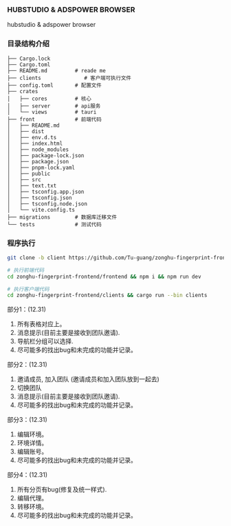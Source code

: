 ### HUBSTUDIO & ADSPOWER BROWSER

hubstudio & adspower browser

### 目录结构介绍

```
├── Cargo.lock
├── Cargo.toml
├── README.md         # reade me
├── clients              # 客户端可执行文件
├── config.toml       # 配置文件
├── crates
│   ├── cores         # 核心
│   ├── server        # api服务
│   └── views         # tauri
├── front             # 前端代码
│   ├── README.md
│   ├── dist
│   ├── env.d.ts
│   ├── index.html
│   ├── node_modules
│   ├── package-lock.json
│   ├── package.json
│   ├── pnpm-lock.yaml
│   ├── public
│   ├── src
│   ├── text.txt
│   ├── tsconfig.app.json
│   ├── tsconfig.json
│   ├── tsconfig.node.json
│   └── vite.config.ts
├── migrations        # 数据库迁移文件
└── tests             # 测试代码
```

### 程序执行

```sh
git clone -b client https://github.com/Tu-guang/zonghu-fingerprint-frontend.git

# 执行前端代码
cd zonghu-fingerprint-frontend/frontend && npm i && npm run dev

# 执行客户端代码
cd zonghu-fingerprint-frontend/clients && cargo run --bin clients
```


部分1：(12.31)
1. 所有表格对应上。
2. 消息提示(目前主要是接收到团队邀请).
3. 导航栏分组可以选择.
4. 尽可能多的找出bug和未完成的功能并记录。


部分2：(12.31)
1. 邀请成员, 加入团队 (邀请成员和加入团队放到一起去)
2. 切换团队
3. 消息提示(目前主要是接收到团队邀请).
4. 尽可能多的找出bug和未完成的功能并记录。


部分3：(12.31)
1. 编辑环境。
2. 环境详情。
3. 编辑账号。
4. 尽可能多的找出bug和未完成的功能并记录。


部分4：(12.31)
1. 所有分页有bug(修复及统一样式).
2. 编辑代理。
3. 转移环境。
4. 尽可能多的找出bug和未完成的功能并记录。

